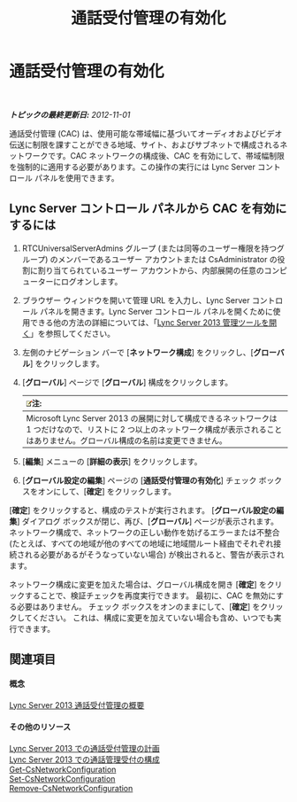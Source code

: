 ﻿---
title: 通話受付管理の有効化
TOCTitle: 通話受付管理の有効化
ms:assetid: 015f5c8f-2f90-4b9e-8149-b33767e90582
ms:mtpsurl: https://technet.microsoft.com/ja-jp/library/Gg520942(v=OCS.15)
ms:contentKeyID: 48271065
ms.date: 05/19/2016
mtps_version: v=OCS.15
ms.translationtype: HT
---

# 通話受付管理の有効化

 

_**トピックの最終更新日:** 2012-11-01_

通話受付管理 (CAC) は、使用可能な帯域幅に基づいてオーディオおよびビデオ伝送に制限を課すことができる地域、サイト、およびサブネットで構成されるネットワークです。CAC ネットワークの構成後、CAC を有効にして、帯域幅制限を強制的に適用する必要があります。この操作の実行には Lync Server コントロール パネルを使用できます。

## Lync Server コントロール パネルから CAC を有効にするには

1.  RTCUniversalServerAdmins グループ (または同等のユーザー権限を持つグループ) のメンバーであるユーザー アカウントまたは CsAdministrator の役割に割り当てられているユーザー アカウントから、内部展開の任意のコンピューターにログオンします。

2.  ブラウザー ウィンドウを開いて管理 URL を入力し、Lync Server コントロール パネルを開きます。Lync Server コントロール パネルを開くために使用できる他の方法の詳細については、「[Lync Server 2013 管理ツールを開く](lync-server-2013-open-lync-server-administrative-tools.md)」を参照してください。

3.  左側のナビゲーション バーで \[**ネットワーク構成**\] をクリックし、\[**グローバル**\] をクリックします。

4.  \[**グローバル**\] ページで \[**グローバル**\] 構成をクリックします。
    
    <table>
    <thead>
    <tr class="header">
    <th><img src="images/Gg412781.note(OCS.15).gif" title="note" alt="note" />注:</th>
    </tr>
    </thead>
    <tbody>
    <tr class="odd">
    <td>Microsoft Lync Server 2013 の展開に対して構成できるネットワークは 1 つだけなので、リストに 2 つ以上のネットワーク構成が表示されることはありません。グローバル構成の名前は変更できません。</td>
    </tr>
    </tbody>
    </table>


5.  \[**編集**\] メニューの \[**詳細の表示**\] をクリックします。

6.  \[**グローバル設定の編集**\] ページの \[**通話受付管理の有効化**\] チェック ボックスをオンにして、\[**確定**\] をクリックします。

\[**確定**\] をクリックすると、構成のテストが実行されます。 \[**グローバル設定の編集**\] ダイアログ ボックスが閉じ、再び、\[**グローバル**\] ページが表示されます。 ネットワーク構成で、ネットワークの正しい動作を妨げるエラーまたは不整合 (たとえば、すべての地域が他のすべての地域に地域間ルート経由でそれぞれ接続される必要があるがそうなっていない場合) が検出されると、警告が表示されます。

ネットワーク構成に変更を加えた場合は、グローバル構成を開き \[**確定**\] をクリックすることで、検証チェックを再度実行できます。 最初に、CAC を無効にする必要はありません。 チェック ボックスをオンのままにして、\[**確定**\] をクリックしてください。 これは、構成に変更を加えていない場合も含め、いつでも実行できます。

## 関連項目

#### 概念

[Lync Server 2013 通話受付管理の概要](lync-server-2013-overview-of-call-admission-control.md)  

#### その他のリソース

[Lync Server 2013 での通話受付管理の計画](lync-server-2013-planning-for-call-admission-control.md)  
[Lync Server 2013 での通話管理受付の構成](lync-server-2013-configure-call-admission-control.md)  
[Get-CsNetworkConfiguration](https://docs.microsoft.com/en-us/powershell/module/skype/Get-CsNetworkConfiguration)  
[Set-CsNetworkConfiguration](https://docs.microsoft.com/en-us/powershell/module/skype/Set-CsNetworkConfiguration)  
[Remove-CsNetworkConfiguration](https://docs.microsoft.com/en-us/powershell/module/skype/Remove-CsNetworkConfiguration)

